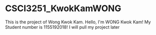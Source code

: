 # CSCI3251_KwokKamWONG
This is the project of Wong Kwok Kam.
Hello, I'm WONG Kwok Kam!
My Student number is 1155192018!
I will pull my project later
